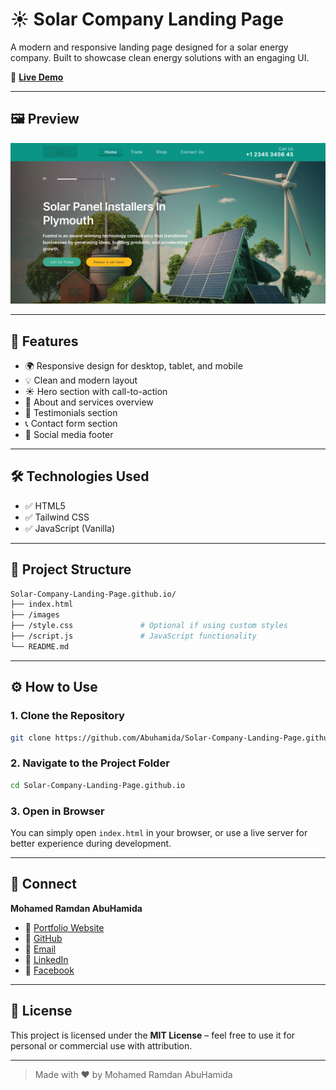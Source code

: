 # ☀️ Solar Company Landing Page

A modern and responsive landing page designed for a solar energy company. Built to showcase clean energy solutions with an engaging UI.

🔗 **[Live Demo](https://abuhamida.github.io/Solar-Company-Landing-Page.github.io/)**

---

## 🖼️ Preview

![Solar Company Landing Page Screenshot](https://raw.githubusercontent.com/Abuhamida/Solar-Company-Landing-Page.github.io/main/images/solar-preview.png)


---

## 🚀 Features

* 🌍 Responsive design for desktop, tablet, and mobile
* 💡 Clean and modern layout
* ☀️ Hero section with call-to-action
* 🏢 About and services overview
* 💬 Testimonials section
* 📞 Contact form section
* 🔗 Social media footer

---

## 🛠️ Technologies Used

* ✅ HTML5
* ✅ Tailwind CSS
* ✅ JavaScript (Vanilla)

---

## 📁 Project Structure

```bash
Solar-Company-Landing-Page.github.io/
├── index.html
├── /images
├── /style.css               # Optional if using custom styles
├── /script.js               # JavaScript functionality
└── README.md
```

---

## ⚙️ How to Use

### 1. Clone the Repository

```bash
git clone https://github.com/Abuhamida/Solar-Company-Landing-Page.github.io.git
```

### 2. Navigate to the Project Folder

```bash
cd Solar-Company-Landing-Page.github.io
```

### 3. Open in Browser

You can simply open `index.html` in your browser, or use a live server for better experience during development.

---

## 🤝 Connect

**Mohamed Ramdan AbuHamida**

* 💼 [Portfolio Website](https://mohamed-abuhamida.vercel.app/)
* 🐙 [GitHub](https://github.com/Abuhamida)
* 📧 [Email](mailto:mohamedabuhamida3@gamil.com)
* 💼 [LinkedIn](https://www.linkedin.com/in/mohammed-abuhamida-969693220/)
* 📘 [Facebook](https://www.facebook.com/mohammed.abuhameda.3)

---

## 📜 License

This project is licensed under the **MIT License** – feel free to use it for personal or commercial use with attribution.

---

> Made with ❤️ by Mohamed Ramdan AbuHamida
